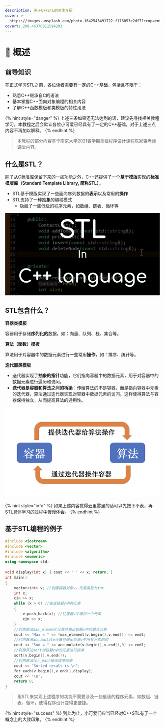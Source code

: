 ```yaml
---
description: 关于C++STL的总体介绍
cover: >-
  https://images.unsplash.com/photo-1642543491722-f176053e2df7?crop=entropy&cs=srgb&fm=jpg&ixid=MnwxOTcwMjR8MHwxfHJhbmRvbXx8fHx8fHx8fDE2NDQ0MDI2MjE&ixlib=rb-1.2.1&q=85
coverY: 208.46376811594203
---
```


# 📗 概述

## 前导知识

在正式学习STL之前，各位读者需要有一定的C++基础，包括且不限于：

* 熟悉C++继承自C的语法
* 基本掌握C++面向对象编程的相关内容
* 了解C++函数模版和类模版的特性用法

{% hint style="danger" %}
上述三条如果还无法达到的话，建议先寻找相关教程学习。本教程之后会默认各位小可爱已经具有了一定的C++基础，对于上述三点内容不再加以解释。
{% endhint %}

> 本教程的部分内容基于南京大学2021春学期高级程序设计课程陈家骏老师课堂内容。

## 什么是STL？

除了从C标准库保留下来的一些功能之外，C++还提供了一个**基于模版**实现的**标准模版库（Standard Template Library, 简称STL）**。

* STL基于模版实现了一些面向序列数据的**表示**以及常用的**操作**
* STL支持了一种**抽象**的编程模式
  * 隐藏了一些低级的程序元素，如数组、链表、循环等

![Standard Template Library](.gitbook/assets/pic01.jpeg)

## STL包含什么？

**容器类模板**

容器用于存储**序列化的**数据，如：向量、队列、栈、集合等。&#x20;

**算法（函数）模板**

算法用于对容器中的数据元素进行一些常用**操作**，如：排序、统计等。

**迭代器类模板**

* 迭代器实现了**抽象的指针**功能，它们指向容器中的数据元素，用于对容器中的数据元素进行遍历和访问。
* **迭代器是容器和算法之间的桥梁**：传给算法的不是容器，而是指向容器中元素的迭代器，算法通过迭代器实现对容器中数据元素的访问。这样使得算法与容器保持独立，从而提高算法的通用性。

![STL的基本逻辑](<.gitbook/assets/截屏2022-02-08 20.57.44.png>)

{% hint style="info" %}
如果上述内容觉得云里雾里的话可以先按下不表，再STL具体学习的过程中慢慢体会。
{% endhint %}

## 基于STL编程的例子

```cpp
#include <iostream>
#include <vector>
#include <algorithm>
#include <numeric>
using namespace std;

void display(int x) { cout << ' ' << x; return; }
int main()
{
    vector<int> v; //创建容器对象v，元素类型为int
    int x;
    cin >> x;
    while (x > 0) //生成容器v中的元素
    {
        v.push_back(x); //往容器v中增加一个元素
        cin >> x;
    }
    //利用算法max_element计算并输出容器v中的最大元素
    cout << "Max = " << *max_element(v.begin(),v.end()) << endl;
    //利用算法accumulate计算并输出容器v中所有元素的和
    cout << "Sum = " << accumulate(v.begin(),v.end(),0) << endl;
    //利用算法sort对容器v中的元素进行排序
    sort(v.begin(),v.end()); 
    //利用算法for_each输出排序结果
    cout << "Sorted result is:\n";
    for_each(v.begin(),v.end(),display);
    cout << '\n';
    return 0;
}
```

> 用STL来实现上述程序的功能不需要涉及一些低级的程序元素，如数组、链表、循环，使得程序设计变得更便捷。

{% hint style="success" %}
到此为止，小可爱们应当已经对C++STL有了一个概念上的大致印象。
{% endhint %}


